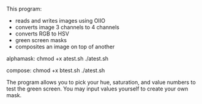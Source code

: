 This program:
- reads and writes images using OIIO
- converts image 3 channels to 4 channels
- converts RGB to HSV
- green screen masks
- composites an image on top of another


alphamask:
  chmod +x atest.sh
  ./atest.sh

compose:
  chmod +x btest.sh
  ./atest.sh
  
  The program allows you to pick your hue, saturation, and value numbers to test the green screen. You may input values yourself to create your own mask.
